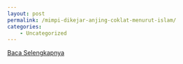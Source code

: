 ```yaml
---
layout: post
permalink: /mimpi-dikejar-anjing-coklat-menurut-islam/
categories:
    - Uncategorized
---
```


[Baca Selengkapnya](/01)